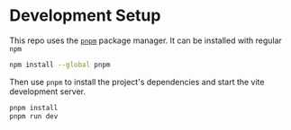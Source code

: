 # Development Setup

This repo uses the [`pnpm`](https://pnpm.io/) package manager. It can be installed with regular `npm`

```sh
npm install --global pnpm
```

Then use `pnpm` to install the project's dependencies and start the vite development server.

```sh
pnpm install
pnpm run dev
```
